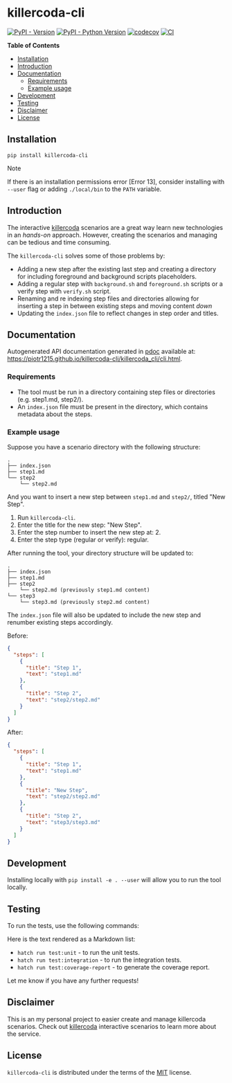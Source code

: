 # killercoda-cli

[![PyPI - Version](https://img.shields.io/pypi/v/killercoda-cli.svg)](https://pypi.org/project/killercoda-cli)
[![PyPI - Python Version](https://img.shields.io/pypi/pyversions/killercoda-cli.svg)](https://pypi.org/project/killercoda-cli)
[![codecov](https://codecov.io/gh/Piotr1215/killercoda-cli/graph/badge.svg?token=2NVHJY2T3L)](https://codecov.io/gh/Piotr1215/killercoda-cli)
[![CI](https://github.com/piotr1215/killercoda-cli/actions/workflows/ci.yml/badge.svg)](https://github.com/piotr1215/killercoda-cli/actions/workflows/ci.yml)

**Table of Contents**

* [Installation](#installation)
* [Introduction](#introduction)
* [Documentation](#documentation)
  * [Requirements](#requirements)
  * [Example usage](#example-usage)
* [Development](#development)
* [Testing](#testing)
* [Disclaimer](#disclaimer)
* [License](#license)
 
## Installation

```console
pip install killercoda-cli
```

> [!NOTE]
>
> If there is an installation permissions error [Error 13], consider installing
> with `--user` flag or adding `./local/bin` to the `PATH` variable.

## Introduction

The interactive [killercoda] scenarios are a great way learn new technologies in
an _hands-on_ approach. However, creating the scenarios and managing can be
tedious and time consuming.

The `killercoda-cli` solves some of those problems by:

- Adding a new step after the existing last step and creating a directory for
  including foreground and background scripts placeholders.
- Adding a regular step with `background.sh` and `foreground.sh` scripts or a verify
  step with `verify.sh` script.
- Renaming and re indexing step files and directories allowing for inserting a
  step in between existing steps and moving content _down_
- Updating the `index.json` file to reflect changes in step order and titles.

## Documentation

Autogenerated API documentation generated in [pdoc](https://pdoc.dev/docs/pdoc.html) available
at: https://piotr1215.github.io/killercoda-cli/killercoda_cli/cli.html.

### Requirements

- The tool must be run in a directory containing step files or directories (e.g. step1.md, step2/).
- An `index.json` file must be present in the directory, which contains metadata about the steps.

### Example usage

Suppose you have a scenario directory with the following structure:

    .
    ├── index.json
    ├── step1.md
    └── step2
        └── step2.md

And you want to insert a new step between `step1.md` and `step2/`, titled "New Step".

1. Run `killercoda-cli`.
2. Enter the title for the new step: "New Step".
3. Enter the step number to insert the new step at: 2.
4. Enter the step type (regular or verify): regular.

After running the tool, your directory structure will be updated to:

    .
    ├── index.json
    ├── step1.md
    ├── step2
        └── step2.md (previously step1.md content)
    └── step3
        └── step3.md (previously step2.md content)

The `index.json` file will also be updated to include the new step and renumber existing steps accordingly.

Before:

```json
{
  "steps": [
    {
      "title": "Step 1",
      "text": "step1.md"
    },
    {
      "title": "Step 2",
      "text": "step2/step2.md"
    }
  ]
}
```

After:

```json
{
  "steps": [
    {
      "title": "Step 1",
      "text": "step1.md"
    },
    {
      "title": "New Step",
      "text": "step2/step2.md"
    },
    {
      "title": "Step 2",
      "text": "step3/step3.md"
    }
  ]
}
```

## Development

Installing locally with `pip install -e . --user` will allow you to run the tool
locally.

## Testing

To run the tests, use the following commands:

Here is the text rendered as a Markdown list:

* `hatch run test:unit` - to run the unit tests.
* `hatch run test:integration` - to run the integration tests.
* `hatch run test:coverage-report` - to generate the coverage report.

Let me know if you have any further requests!

## Disclaimer

This is an my personal project to easier create and manage killercoda scenarios.
Check out [killercoda] interactive scenarios to learn more about
the service.

## License

`killercoda-cli` is distributed under the terms of the [MIT](https://spdx.org/licenses/MIT.html) license.

[killercoda]: https://killercoda.com/
